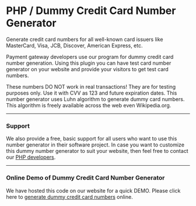# PHP / Dummy Credit Card Number Generator

Generate credit card numbers for all well-known card issuers like MasterCard, Visa, JCB, Discover, American Express, etc. 

Payment gateway developers use our program for dummy credit card number generation. Using this plugin you can have test card number generator on your website and provide your visitors to get test card numbers. 

These numbers DO NOT work in real transactions! They are for testing purposes only. Use it with CVV as 123 and future expiration dates. This number generator uses Luhn algorithm to generate dummy card numbers. This algorithm is freely available across the web even Wikipedia.org.

-----

### Support 

We also provide a free, basic support for all users who want to use this number generator in their software project. In case you want to customize this dummy number generator to suit your website, then feel free to contact our [PHP developers](https://www.weblineindia.com/hire-php-developers.html).

-----

### Online Demo of Dummy Credit Card Number Generator
We have hosted this code on our website for a quick DEMO. Please click here to [generate dummy credit card numbers](https://www.weblineindia.com/resources/test-credit-card-number-generator.html) online.

